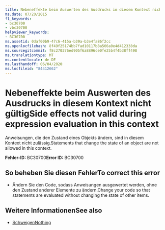 ```yaml
---
title: Nebeneffekte beim Auswerten des Ausdrucks in diesem Kontext nicht gültig
ms.date: 07/20/2015
f1_keywords:
- bc30700
- vbc30700
helpviewer_keywords:
- BC30700
ms.assetid: 0daf00b9-47c6-415a-b39a-b3e4fa86f2cc
ms.openlocfilehash: 8f49f25174bb7fad10117b8a506a0e4d412338da
ms.sourcegitcommit: f8c270376ed905f6a8896ce0fe25b4f4b38ff498
ms.translationtype: MT
ms.contentlocale: de-DE
ms.lasthandoff: 06/04/2020
ms.locfileid: "84412662"
---
```

# <a name="side-effects-not-valid-during-expression-evaluation-in-this-context"></a><span data-ttu-id="2bf06-102">Nebeneffekte beim Auswerten des Ausdrucks in diesem Kontext nicht gültig</span><span class="sxs-lookup"><span data-stu-id="2bf06-102">Side effects not valid during expression evaluation in this context</span></span>
<span data-ttu-id="2bf06-103">Anweisungen, die den Zustand eines Objekts ändern, sind in diesem Kontext nicht zulässig.</span><span class="sxs-lookup"><span data-stu-id="2bf06-103">Statements that change the state of an object are not allowed in this context.</span></span>  
  
 <span data-ttu-id="2bf06-104">**Fehler-ID:** BC30700</span><span class="sxs-lookup"><span data-stu-id="2bf06-104">**Error ID:** BC30700</span></span>  
  
## <a name="to-correct-this-error"></a><span data-ttu-id="2bf06-105">So beheben Sie diesen Fehler</span><span class="sxs-lookup"><span data-stu-id="2bf06-105">To correct this error</span></span>  
  
- <span data-ttu-id="2bf06-106">Ändern Sie den Code, sodass Anweisungen ausgewertet werden, ohne den Zustand anderer Elemente zu ändern.</span><span class="sxs-lookup"><span data-stu-id="2bf06-106">Change your code so that statements are evaluated without changing the state of other items.</span></span>  
  
## <a name="see-also"></a><span data-ttu-id="2bf06-107">Weitere Informationen</span><span class="sxs-lookup"><span data-stu-id="2bf06-107">See also</span></span>

- [<span data-ttu-id="2bf06-108">Schweigen</span><span class="sxs-lookup"><span data-stu-id="2bf06-108">Nothing</span></span>](../language-reference/nothing.md)
